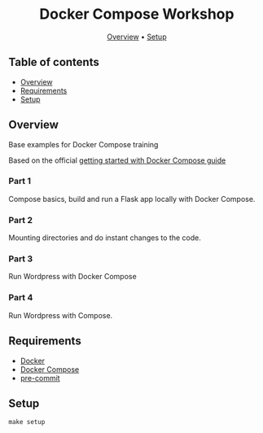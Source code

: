 <div align="center">

# Docker Compose Workshop

[Overview](#overview)
•
[Setup](#setup)
</div>

## Table of contents

- [Overview](#overview)
- [Requirements](#requirements)
- [Setup](#setup)

## Overview

Base examples for Docker Compose training

Based on the official [getting started with Docker Compose guide](https://docs.docker.com/compose/gettingstarted/)

### Part 1

Compose basics, build and run a Flask app locally with Docker Compose.

### Part 2

Mounting directories and do instant changes to the code.

### Part 3

Run Wordpress with Docker Compose

### Part 4

Run Wordpress with Compose.

## Requirements

- [Docker](https://www.docker.com/)
- [Docker Compose](https://docs.docker.com/compose/)
- [pre-commit](https://pre-commit.com/)

## Setup

```shell
make setup
```
